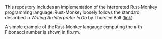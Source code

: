 This repository includes an implementation of the interpreted Rust-Monkey programming language.
Rust-Monkey loosely follows the standard described in *Writing An Interpreter In Go* by Thorsten Ball ([link](https://interpreterbook.com)). 

A simple example of the Rust-Monkey langauge computing the n-th Fibonacci number is shown in fib.rm. 